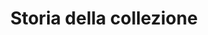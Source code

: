 ---
templateKey: history
title: Storia della collezione
it:
  title: Storia della collezione
  description: >
    La storia del Museo Civico di Nepi inizia negli anni '80 del secolo scorso con l'istituzione di un deposito per i beni culturali.
  textA: >
    La nascita di una prima raccolta di reperti provenienti dal territorio nepesino risale agli anni ’80 del secolo scorso, quando l’amministrazione comunale di Nepi, su sollecitazione della locale sede dell'Archeoclub, istituì un “deposito per i beni culturali” per conservare i materiali archeologici che minacciavano di essere dispersi o trafugati.
  textB: >
    Nel 1992, la Soprintendenza Archeologica per l'Etruria Meridionale, in collaborazione con il Comune di Nepi, realizzò la mostra 'le necropoli di Nepi'. Al termine dell’esposizione, parte dei materiali ritornarono nei magazzini statali, mentre altri contribuirono a costituire il primo allestimento del Museo Civico, aperto regolarmente al pubblico dal giugno del 1995 nella Sala Nobile del Palazzo Comunale. All'inizio del 1998 l'esposizione museale fu trasferita temporaneamente nei locali seminterrati del Palazzo Comunale; ciò comportò una revisione dell'allestimento, arricchito nel corso del tempo da reperti ceramici ricomposti attraverso un’accurata opera di restauro e da materiali lapidei recuperati all’interno della Rocca dei Borgia di Nepi.
  textC: >
    Nel 2003, a seguito della redazione di un nuovo progetto scientifico di allestimento, frutto della collaborazione fra la direzione del Museo e la Soprintendenza Archeologica, il Comune di Nepi diede l’avvio ai lavori di riqualificazione di ampi locali situati all’interno del palazzo storico adiacente al Palazzo Comunale. Grazie anche al concorso della Regione Lazio e della Provincia di Viterbo, dopo un lungo lavoro di riordino dei materiali ed il rientro a Nepi di importanti reperti archeologici provenienti dalle necropoli nepesine e dalla catacomba di Santa Savinilla, la nuova sede museale è inaugurata nella primavera del 2014.
en:
  title: History of our collection
  description: >
    The history of Civic Museum of Nepi begins in the 1980’s with the foundation of a deposit for cultural heritages.
  textA: >
    The first collection of archeological finds from Nepi’s territory dates back to the 1980’s, when the municipal administration, by request of the local Archeoclub branch, founded a “cultural heritages deposit” in order to preserve archeological finds which could have been lost or smuggled.
  textB: >
    In 1992 "Soprintendenza Archeologica per l'Etruria Meridionale" offices, in cooperation with the Municipality of Nepi, realized the “Nepi’s Necropolis” exhibition. At the end of the exhibition, some of the archeological finds returned to the State storehouses and others contributed to the formation of the first set-up of the Civic Museum of Nepi, which is open regularly to the public since June 1995 and located inside the Sala Nobile of the Municipal Palace of Nepi. At the beginning of 1996 the museum exhibition was moved temporarily in the subterranean rooms of the Municipal Palace and in this period the museum set-up was enriched with several ceramic and stony archeological finds recovered inside the Borgia’s Castle in Nepi.
  textC: >
    In 2003 a new scientific set-up project was developed by the museum’s direction in collaboration with the Soprintendenza Archeologica offices. Accordingly, the Municipality of Nepi started the renovation works of wide spaces inside an historical palace adjacent the Municipal Palace. Thanks to the collaboration with Regione Lazio and Provincia di Viterbo, after a long period of items reorganisation and the return of archeological finds from Nepi’s Necropolis and the Saint Savinilla’s Catacomb, the new museum location was finally inaugurated in spring 2014.
---